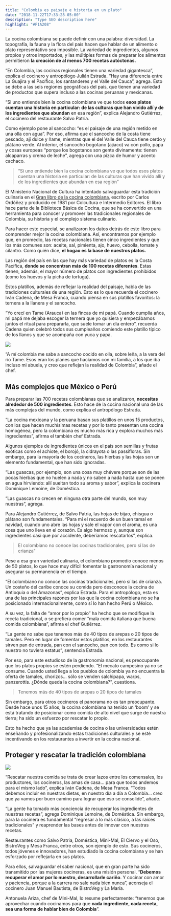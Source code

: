 ```yaml
---
title: "Colombia es paisaje e historia en un plato"
date: "2018-11-22T17:33:28-05:00"
description: "Type SEO description here"
highlight: "#F1A208"
---
```


La cocina colombiana se puede definir con una palabra: diversidad. La topografía, la fauna y la flora del país hacen que hablar de un alimento o plato representativo sea imposible. La variedad de ingredientes, algunos propios y otros importados, y las múltiples formas de preparar los alimentos permitieron **la creación de al menos 700 recetas autóctonas.**

“En Colombia, las cocinas regionales tienen una variedad gigantesca”, explica el cocinero y antropólogo Julián Estrada. “Hay una diferencia entre La Guajira y el Pacífico, los santanderes y el Valle del Cauca”, agrega. Esto se debe a las seis regiones geográficas del país, que tienen una variedad de productos que supera incluso a las cocinas peruanas y mexicanas.

“Si uno entiende bien la cocina colombiana ve que todos **esos platos cuentan una historia en particular: de las culturas que han vivido allí y de los ingredientes que abundan** en esa región”, explica Alejandro Gutiérrez, el cocinero del restaurante Salvo Patria.

Como ejemplo pone al sancocho: “es el paisaje de una región metido en una olla con agua”. Por eso, afirma que el sancocho de la costa tiene pescado, ají dulce y ñame, mientras que el del Valle del Cauca tiene cerdo y plátano verde. Al interior, el sancocho bogotano (ajiaco) va con pollo, papa y cosas europeas “porque los bogotanos son gente divinamente: tienen alcaparras y crema de leche”, agrega con una pizca de humor y acento cachaco.

> “Si uno entiende bien la cocina colombiana ve que todos esos platos cuentan una historia en particular: de las culturas que han vivido allí y de los ingredientes que abundan en esa región”

El Ministerio Nacional de Cultura ha intentado salvaguardar esta tradición culinaria en el [Gran libro de la cocina colombiana](http://www.mincultura.gov.co/Sitios/patrimonio/bibliotecas-de-cocinas/tomos/tomo09.pdf), escrito por Carlos Ordóñez y producido en 1981 por Colcultura e Intermedio Editores. El libro hace parte de la Biblioteca Básica de Cocina, que se ha convertido en una herramienta para conocer y promover las tradicionales regionales de Colombia, su historia y el complejo sistema culinario.

Para hacer este especial, se analizaron los datos detrás de este libro para comprender mejor la cocina colombiana. Así, encontramos por ejemplo que, en promedio, las recetas nacionales tienen cinco ingredientes y que los más comunes son: aceite, sal, pimienta, ajo, huevo, cebolla, tomate y cilantro. Como quién dice, **el hogao es la base de nuestros platos.**

Las región del país en las que hay más variedad de platos es la Costa Pacífica, **donde se concentran más de 100 recetas diferentes**. Estas tienen, además, el mayor número de platos con ingredientes prohibidos (como los huevos y la picha de tortuga).

Estos platillos, además de reflejar la realidad del paisaje, habla de las tradiciones culturales de una región. Esto es lo que recuerda el cocinero Iván Cadena, de Mesa Franca, cuando piensa en sus platillos favoritos: la ternera a la llanera y el sancocho.

“Yo crecí en Tame (Arauca) en las fincas de mi papá. Cuando cumplía años, mi papá me dejaba escoger la ternera que yo quisiera y empezábamos juntos el ritual para prepararla, que suele tomar un día entero”, recuerda Cadena quien celebró todos sus cumpleaños comiendo este platillo típico de los llanos y que se acompaña con yuca y papa.

![](/images/img1.jpg)

“A mí colombia me sabe a sancocho cocido en olla, sobre leña, a la vera del río Tame. Esos eran los planes que hacíamos con mi familia, a los que iba incluso mi abuela, y creo que reflejan la realidad de Colombia”, añade el chef.

## Más complejos que México o Perú

Para preparar las 700 recetas colombianas que se analizaron, **necesitas alrededor de 500 ingredientes**. Esto hace de la cocina nacional una de las más complejas del mundo, como explica el antropólogo Estrada.

“La cocina mexicana y la peruana basan sus platillos en unos 15 productos, con los que hacen muchísimas recetas y por lo tanto presentan una cocina homogénea, pero la colombiana es mucho más rica y explora muchos más ingredientes”, afirma el también chef Estrada.

Algunos ejemplos de ingredientes únicos en el país son semillas y frutas exóticas como el achiote, el borojó, la cidrayota o las passifloras. Sin embargo, para la mayoría de los cocineros, las hierbas y las hojas son un elemento fundamental, que han sido ignoradas.

“Las guascas, por ejemplo, son una cosa muy chévere porque son de las pocas hierbas que no huelen a nada y no saben a nada hasta que se ponen en agua hirviendo: allí sueltan todo su aroma y sabor”, explica la cocinera Dominique Lemoine, de Doméstica.

“Las guascas no crecen en ninguna otra parte del mundo, son muy nuestras”, agrega.

Para Alejandro Gutiérrez, de Salvo Patria, las hojas de bijao, chisgua o plátano son fundamentales. “Para mí el recuerdo de un buen tamal en navidad, cuando uno abre las hojas y sale el vapor con el aroma, es una cosa que uno lleva en el corazón. Es algo hermoso y, aunque son ingredientes casi que por accidente, deberíamos rescatarlos”, explica.

> El colombiano no conoce las cocinas tradicionales, pero sí las de crianza"

Pese a esa gran variedad culinaria, el colombiano promedio conoce menos de 50 platos, lo que hace muy difícil fomentar la gastronomía nacional y asegurar su permanencia en el tiempo.

“El colombiano no conoce las cocinas tradicionales, pero sí las de crianza. Un costeño del caribe conoce su comida pero desconoce la cocina de Antioquia o del Amazonas”, explica Estrada. Para el antropólogo, esta es una de las principales razones por las que la cocina colombiana no se ha posicionado internacionalmente, como sí lo han hecho Perú o México.

A su vez, la falta de “amor por lo propio” ha hecho que se modifique la receta tradicional, o se prefiera comer “mala comida italiana que buena comida colombiana”, afirma el chef Gutiérrez.

“La gente no sabe que tenemos más de 40 tipos de arepas o 20 tipos de tamales. Pero en lugar de fomentar estos platillos, en los restaurantes sirven pan de entrada, pan con el sancocho, pan con todo. Es como si lo nuestro no tuviera estatus”, sentencia Estrada.

Por eso, para este estudioso de la gastronomía nacional, es preocupante que los platos propios se estén perdiendo. “El mecato campesino ya no se consume. Cuando usted llega a los pueblos de colombia ya no encuentra la oferta de tamales, chorizos... sólo se venden salchipapa, warps, panzerottis. ¿Dónde queda la cocina colombiana?”, cuestiona.

> Tenemos más de 40 tipos de arepas o 20 tipos de tamales

Sin embargo, para otros cocineros el panorama no es tan preocupante. Desde hace unos 15 años, la cocina colombiana ha tenido un ‘boom’ y se está tratando de posicionar como comida de alto nivel que surge de nuestra tierra; ha sido un esfuerzo por rescatar lo propio.

Esto ha hecho que ya las academias de cocina o las universidades estén enseñando y profesionalizando estas tradiciones culturales y se esté incentivando en los restaurantes a invertir en la cocina nacional.

## Proteger y rescatar la tradición colombiana

![](/images/img2.jpg)

“Rescatar nuestra comida se trata de crear lazos entre los comensales, los productores, los cocineros, las amas de casa… para que todos andemos para el mismo lado”, explica Iván Cadena, de Mesa Franca. “Todos debemos incluir en nuestras dietas, en nuestro día a día a Colombia… creo que ya vamos por buen camino para lograr que eso se consolide”, añade.

“La gente ha tomado más conciencia de recuperar los ingredientes de nuestras recetas”, agrega Dominique Lemoine, de Doméstica. Sin embargo, para la cocinera es fundamental “regresar a lo más clásico, a las raíces tradicionales” y reaprender las bases antes de innovar con nuestras recetas.

Restaurantes como Salvo Patria, Doméstica, Mini-Mal, El Ciervo y el Oso, BistroVeg y Mesa Franca, entre otros, son ejemplo de esto. Sus cocineros, todos jóvenes e innovadores, han estudiado la cocina colombiana y se han esforzado por reflejarla en sus platos.

Para ellos, salvaguardar el saber nacional, que en gran parte ha sido transmitido por las mujeres cocineras, es una misión personal. “**Debemos recuperar el amor por lo nuestro, desarrollarle cariño**. Y cocinar con amor y paciencia, porque a la carrera no sale nada bien nunca”, aconseja el cocinero Juan Manuel Bautista, de BistroVeg y La María.

Antonuela Ariza, chef de Mini-Mal, lo resume perfectamente: “tenemos que aprovechar cuando cocinamos para que **cada ingrediente, cada receta, sea una forma de hablar bien de Colombia**”.
